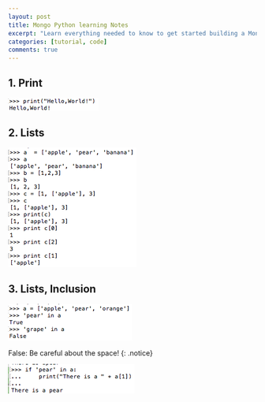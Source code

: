 ```yaml
---
layout: post
title: Mongo Python learning Notes
excerpt: "Learn everything needed to know to get started building a MongoDB-based app and including a brief Python introduction"
categories: [tutorial, code]
comments: true
---
```

## **1. Print**

![Image1](/img/mongo1.png)

## **2. Lists**

![Image2](/img/mongo2.png)

## **3. Lists, Inclusion**

![Image3](/img/mongo3.png)

False: Be careful about the space!
{: .notice}

![Image4](/img/mongo4.png)
